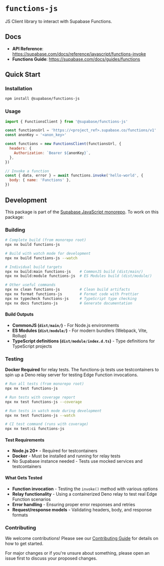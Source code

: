 # `functions-js`

JS Client library to interact with Supabase Functions.

## Docs

- **API Reference**: <https://supabase.com/docs/reference/javascript/functions-invoke>
- **Functions Guide**: <https://supabase.com/docs/guides/functions>

## Quick Start

### Installation

```bash
npm install @supabase/functions-js
```

### Usage

```js
import { FunctionsClient } from '@supabase/functions-js'

const functionsUrl = 'https://<project_ref>.supabase.co/functions/v1'
const anonKey = '<anon_key>'

const functions = new FunctionsClient(functionsUrl, {
  headers: {
    Authorization: `Bearer ${anonKey}`,
  },
})

// Invoke a function
const { data, error } = await functions.invoke('hello-world', {
  body: { name: 'Functions' },
})
```

## Development

This package is part of the [Supabase JavaScript monorepo](https://github.com/supabase/js-client-libs). To work on this package:

### Building

```bash
# Complete build (from monorepo root)
npx nx build functions-js

# Build with watch mode for development
npx nx build functions-js --watch

# Individual build targets
npx nx build:main functions-js    # CommonJS build (dist/main/)
npx nx build:module functions-js  # ES Modules build (dist/module/)

# Other useful commands
npx nx clean functions-js         # Clean build artifacts
npx nx format functions-js        # Format code with Prettier
npx nx typecheck functions-js     # TypeScript type checking
npx nx docs functions-js          # Generate documentation
```

#### Build Outputs

- **CommonJS (`dist/main/`)** - For Node.js environments
- **ES Modules (`dist/module/`)** - For modern bundlers (Webpack, Vite, Rollup)
- **TypeScript definitions (`dist/module/index.d.ts`)** - Type definitions for TypeScript projects

### Testing

**Docker Required** for relay tests. The functions-js tests use testcontainers to spin up a Deno relay server for testing Edge Function invocations.

```bash
# Run all tests (from monorepo root)
npx nx test functions-js

# Run tests with coverage report
npx nx test functions-js --coverage

# Run tests in watch mode during development
npx nx test functions-js --watch

# CI test command (runs with coverage)
npx nx test:ci functions-js
```

#### Test Requirements

- **Node.js 20+** - Required for testcontainers
- **Docker** - Must be installed and running for relay tests
- No Supabase instance needed - Tests use mocked services and testcontainers

#### What Gets Tested

- **Function invocation** - Testing the `invoke()` method with various options
- **Relay functionality** - Using a containerized Deno relay to test real Edge Function scenarios
- **Error handling** - Ensuring proper error responses and retries
- **Request/response models** - Validating headers, body, and response formats

### Contributing

We welcome contributions! Please see our [Contributing Guide](../../../docs/CONTRIBUTING.md) for details on how to get started.

For major changes or if you're unsure about something, please open an issue first to discuss your proposed changes.
